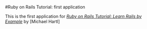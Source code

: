 #Ruby on Rails Tutorial: first application

This is the first application for [*Ruby on Rails Tutorial: Learn Rails by Example*](http://railstutorial.org/) by [Michael Hartl]
